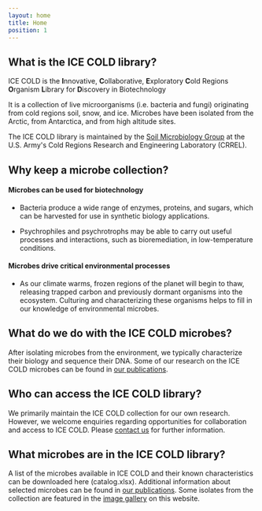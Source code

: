 ```yaml
---
layout: home
title: Home
position: 1
---
```


## What is the ICE COLD library?

ICE COLD is the **I**nnovative, **C**ollaborative, **E**xploratory **C**old Regions **O**rganism **L**ibrary for **D**iscovery in Biotechnology

It is a collection of live microorganisms (i.e. bacteria and fungi) originating from cold regions soil, snow, and ice. Microbes have been isolated from the Arctic, from Antarctica, and from high altitude sites.

The ICE COLD library is maintained by the [Soil Microbiology Group](/contact) at the U.S. Army's Cold Regions Research and Engineering Laboratory (CRREL).

## Why keep a microbe collection?

#### Microbes can be used for biotechnology

  - Bacteria produce a wide range of enzymes, proteins, and sugars, which can be harvested for use in synthetic biology applications.

  - Psychrophiles and psychrotrophs may be able to carry out useful processes and interactions, such as bioremediation, in low-temperature conditions.

#### Microbes drive critical environmental processes

  - As our climate warms, frozen regions of the planet will begin to thaw, releasing trapped carbon and previously dormant organisms into the ecosystem. Culturing and characterizing these organisms helps to fill in our knowledge of environmental microbes.

## What do we do with the ICE COLD microbes?

After isolating microbes from the environment, we typically characterize their biology and sequence their DNA. Some of our research on the ICE COLD microbes can be found in [our publications](/publications).

## Who can access the ICE COLD library?

We primarily maintain the ICE COLD collection for our own research. However, we welcome enquiries regarding opportunities for collaboration and access to ICE COLD. Please [contact us](/contact) for further information.

## What microbes are in the ICE COLD library?

A list of the microbes available in ICE COLD and their known characteristics can be downloaded here (catalog.xlsx). Additional information about selected microbes can be found in [our publications](/publications). Some isolates from the collection are featured in the [image gallery](/gallery) on this website.
